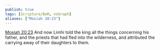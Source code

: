 ```yaml
---
publish: true
tags: [Scripture/BoM, noGraph]
aliases: ["Mosiah 20:23"]
---
```

[Mosiah 20:23](https://churchofjesuschrist.org/study/scriptures/bofm/mosiah/20?lang=eng&id=p23#p23) And now Limhi told the king all the things concerning his father, and the priests that had fled into the wilderness, and attributed the carrying away of their daughters to them.
